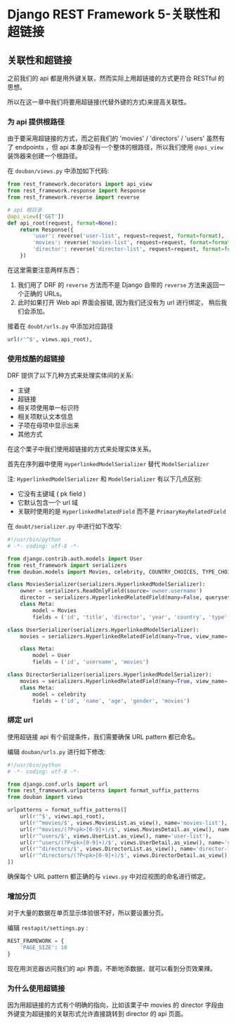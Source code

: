 # Django REST Framework 5-关联性和超链接


## 关联性和超链接

之前我们的 api 都是用外键关联，然而实际上用超链接的方式更符合 RESTful 的思想。

所以在这一章中我们将要用超链接(代替外键的方式)来提高关联性。

### 为 api 提供根路径

由于要采用超链接的方式，而之前我们的 'movies' / 'directors' / 'users' 虽然有了 endpoints ，但 api 本身却没有一个整体的根路径，所以我们使用 ```@api_view``` 装饰器来创建一个根路径。

在 ```douban/views.py``` 中添加如下代码:
<!--more-->

```python
from rest_framework.decorators import api_view
from rest_framework.response import Response
from rest_framework.reverse import reverse

# api 根目录
@api_view(['GET'])
def api_root(request, format=None):
    return Response({
        'user': reverse('user-list', request=request, format=format),
        'movies': reverse('movies-list', request=request, format=format),
        'director': reverse('director-list', request=request, format=format)
    })
```

在这里需要注意两样东西：

1. 我们用了 DRF 的 ```reverse``` 方法而不是 Django 自带的 ```reverse``` 方法来返回一个正确的 URLs。
2. 此时如果打开 Web api 界面会报错, 因为我们还没有为 url 进行绑定， 稍后我们会添加。

接着在 ```doubt/urls.py``` 中添加对应路径

```python
url(r'^$', views.api_root),
```

### 使用炫酷的超链接

DRF 提供了以下几种方式来处理实体间的关系:

- 主键
- 超链接
- 相关项使用单一标识符
- 相关项默认文本信息
- 子项在母项中显示出来
- 其他方式

在这个栗子中我们使用超链接的方式来处理实体关系。

首先在序列器中使用 ```HyperlinkedModelSerializer``` 替代 ```ModelSerializer```

注:  ```HyperlinkedModelSerializer```  和 ```ModelSerializer``` 有以下几点区别:

- 它没有主键域 ( pk field )
- 它默认包含一个 url 域
- 关联时使用的是 ```HyperlinkedRelatedField``` 而不是 ```PrimaryKeyRelatedField```

在 ```doubt/serializer.py``` 中进行如下改写:

```python
#!/usr/bin/python
# -*- coding: utf-8 -*-

from django.contrib.auth.models import User
from rest_framework import serializers
from douban.models import Movies, celebrity, COUNTRY_CHOICES, TYPE_CHOICES

class MoviesSerializer(serializers.HyperlinkedModelSerializer):
    owner = serializers.ReadOnlyField(source='owner.username')
    director = serializers.HyperlinkedRelatedField(many=False, queryset=celebrity.objects.all(), view_name='director-detail')
    class Meta:
        model = Movies
        fields = ('id', 'title', 'director', 'year', 'country', 'type', 'rating', 'owner')

class UserSerializer(serializers.HyperlinkedModelSerializer):
    movies = serializers.HyperlinkedRelatedField(many=True, view_name='movies-detail', read_only=True)

    class Meta:
        model = User
        fields = ('id', 'username', 'movies')

class DirectorSerializer(serializers.HyperlinkedModelSerializer):
    movies = serializers.HyperlinkedRelatedField(many=True, view_name='movies-detail')
    class Meta:
        model = celebrity
        fields = ('id', 'name', 'age', 'gender', 'movies')
```

### 绑定 url

使用超链接 api 有个前提条件，我们需要确保 URL pattern 都已命名。

编辑 ```douban/urls.py``` 进行如下修改:

```python
#!/usr/bin/python
# -*- coding: utf-8 -*-

from django.conf.urls import url
from rest_framework.urlpatterns import format_suffix_patterns
from douban import views

urlpatterns = format_suffix_patterns([
    url(r'^$', views.api_root),
    url(r'^movies/$', views.MoviesList.as_view(), name='movies-list'),
    url(r'^movies/(?P<pk>[0-9]+)/$', views.MoviesDetail.as_view(), name='movies-detail'),
    url(r'^users/$', views.UserList.as_view(), name='user-list'),
    url(r'^users/(?P<pk>[0-9]+)/$', views.UserDetail.as_view(), name='user-detail'),
    url(r'^directors/$', views.DirectorList.as_view(), name='director-list'),
    url(r'^directors/(?P<pk>[0-9]+)/$', views.DirectorDetail.as_view(), name='director-detail'),
])

```

确保每个 URL pattern 都正确的与 ```views.py``` 中对应视图的命名进行绑定。

### 增加分页

对于大量的数据在单页显示体验很不好，所以要设置分页。

编辑 ```restapit/settings.py``` :

```python
REST_FRAMEWORK = {
    'PAGE_SIZE': 10
}
```

现在用浏览器访问我们的 api 界面，不断地添数据，就可以看到分页效果辣。

### 为什么使用超链接

因为用超链接的方式有个明确的指向，比如该栗子中 movies 的 director 字段由外键变为超链接的关联形式允许直接跳转到 director 的 api 页面。




